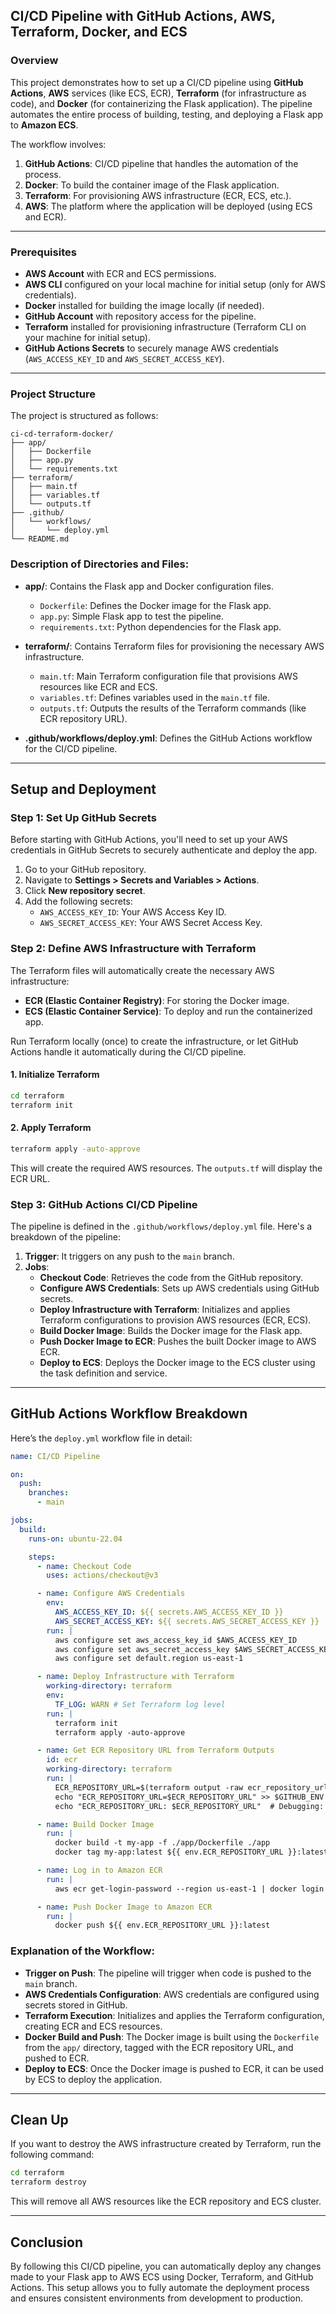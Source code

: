 ## CI/CD Pipeline with GitHub Actions, AWS, Terraform, Docker, and ECS

### Overview

This project demonstrates how to set up a CI/CD pipeline using **GitHub Actions**, **AWS** services (like ECS, ECR), **Terraform** (for infrastructure as code), and **Docker** (for containerizing the Flask application). The pipeline automates the entire process of building, testing, and deploying a Flask app to **Amazon ECS**.

The workflow involves:

1. **GitHub Actions**: CI/CD pipeline that handles the automation of the process.
2. **Docker**: To build the container image of the Flask application.
3. **Terraform**: For provisioning AWS infrastructure (ECR, ECS, etc.).
4. **AWS**: The platform where the application will be deployed (using ECS and ECR).

---

### Prerequisites

- **AWS Account** with ECR and ECS permissions.
- **AWS CLI** configured on your local machine for initial setup (only for AWS credentials).
- **Docker** installed for building the image locally (if needed).
- **GitHub Account** with repository access for the pipeline.
- **Terraform** installed for provisioning infrastructure (Terraform CLI on your machine for initial setup).
- **GitHub Actions Secrets** to securely manage AWS credentials (`AWS_ACCESS_KEY_ID` and `AWS_SECRET_ACCESS_KEY`).

---

### Project Structure

The project is structured as follows:

```
ci-cd-terraform-docker/
├── app/
│   ├── Dockerfile
│   ├── app.py
│   └── requirements.txt
├── terraform/
│   ├── main.tf
│   ├── variables.tf
│   └── outputs.tf
├── .github/
│   └── workflows/
│       └── deploy.yml
└── README.md
```

### Description of Directories and Files:

- **app/**: Contains the Flask app and Docker configuration files.

  - `Dockerfile`: Defines the Docker image for the Flask app.
  - `app.py`: Simple Flask app to test the pipeline.
  - `requirements.txt`: Python dependencies for the Flask app.

- **terraform/**: Contains Terraform files for provisioning the necessary AWS infrastructure.

  - `main.tf`: Main Terraform configuration file that provisions AWS resources like ECR and ECS.
  - `variables.tf`: Defines variables used in the `main.tf` file.
  - `outputs.tf`: Outputs the results of the Terraform commands (like ECR repository URL).

- **.github/workflows/deploy.yml**: Defines the GitHub Actions workflow for the CI/CD pipeline.

---

## Setup and Deployment

### Step 1: Set Up GitHub Secrets

Before starting with GitHub Actions, you'll need to set up your AWS credentials in GitHub Secrets to securely authenticate and deploy the app.

1. Go to your GitHub repository.
2. Navigate to **Settings > Secrets and Variables > Actions**.
3. Click **New repository secret**.
4. Add the following secrets:
   - `AWS_ACCESS_KEY_ID`: Your AWS Access Key ID.
   - `AWS_SECRET_ACCESS_KEY`: Your AWS Secret Access Key.

### Step 2: Define AWS Infrastructure with Terraform

The Terraform files will automatically create the necessary AWS infrastructure:

- **ECR (Elastic Container Registry)**: For storing the Docker image.
- **ECS (Elastic Container Service)**: To deploy and run the containerized app.

Run Terraform locally (once) to create the infrastructure, or let GitHub Actions handle it automatically during the CI/CD pipeline.

#### 1. Initialize Terraform

```bash
cd terraform
terraform init
```

#### 2. Apply Terraform

```bash
terraform apply -auto-approve
```

This will create the required AWS resources. The `outputs.tf` will display the ECR URL.

### Step 3: GitHub Actions CI/CD Pipeline

The pipeline is defined in the `.github/workflows/deploy.yml` file. Here's a breakdown of the pipeline:

1. **Trigger**: It triggers on any push to the `main` branch.
2. **Jobs**:
   - **Checkout Code**: Retrieves the code from the GitHub repository.
   - **Configure AWS Credentials**: Sets up AWS credentials using GitHub secrets.
   - **Deploy Infrastructure with Terraform**: Initializes and applies Terraform configurations to provision AWS resources (ECR, ECS).
   - **Build Docker Image**: Builds the Docker image for the Flask app.
   - **Push Docker Image to ECR**: Pushes the built Docker image to AWS ECR.
   - **Deploy to ECS**: Deploys the Docker image to the ECS cluster using the task definition and service.

---

## GitHub Actions Workflow Breakdown

Here’s the `deploy.yml` workflow file in detail:

```yaml
name: CI/CD Pipeline

on:
  push:
    branches:
      - main

jobs:
  build:
    runs-on: ubuntu-22.04

    steps:
      - name: Checkout Code
        uses: actions/checkout@v3

      - name: Configure AWS Credentials
        env:
          AWS_ACCESS_KEY_ID: ${{ secrets.AWS_ACCESS_KEY_ID }}
          AWS_SECRET_ACCESS_KEY: ${{ secrets.AWS_SECRET_ACCESS_KEY }}
        run: |
          aws configure set aws_access_key_id $AWS_ACCESS_KEY_ID
          aws configure set aws_secret_access_key $AWS_SECRET_ACCESS_KEY
          aws configure set default.region us-east-1

      - name: Deploy Infrastructure with Terraform
        working-directory: terraform
        env:
          TF_LOG: WARN # Set Terraform log level
        run: |
          terraform init
          terraform apply -auto-approve

      - name: Get ECR Repository URL from Terraform Outputs
        id: ecr
        working-directory: terraform
        run: |
          ECR_REPOSITORY_URL=$(terraform output -raw ecr_repository_url)
          echo "ECR_REPOSITORY_URL=$ECR_REPOSITORY_URL" >> $GITHUB_ENV  # Set environment variable for use in subsequent steps
          echo "ECR_REPOSITORY_URL: $ECR_REPOSITORY_URL"  # Debugging: log the URL

      - name: Build Docker Image
        run: |
          docker build -t my-app -f ./app/Dockerfile ./app
          docker tag my-app:latest ${{ env.ECR_REPOSITORY_URL }}:latest

      - name: Log in to Amazon ECR
        run: |
          aws ecr get-login-password --region us-east-1 | docker login --username AWS --password-stdin ${{ env.ECR_REPOSITORY_URL }}

      - name: Push Docker Image to Amazon ECR
        run: |
          docker push ${{ env.ECR_REPOSITORY_URL }}:latest
```

### Explanation of the Workflow:

- **Trigger on Push**: The pipeline will trigger when code is pushed to the `main` branch.
- **AWS Credentials Configuration**: AWS credentials are configured using secrets stored in GitHub.
- **Terraform Execution**: Initializes and applies the Terraform configuration, creating ECR and ECS resources.
- **Docker Build and Push**: The Docker image is built using the `Dockerfile` from the `app/` directory, tagged with the ECR repository URL, and pushed to ECR.
- **Deploy to ECS**: Once the Docker image is pushed to ECR, it can be used by ECS to deploy the application.

---

## Clean Up

If you want to destroy the AWS infrastructure created by Terraform, run the following command:

```bash
cd terraform
terraform destroy
```

This will remove all AWS resources like the ECR repository and ECS cluster.

---

## Conclusion

By following this CI/CD pipeline, you can automatically deploy any changes made to your Flask app to AWS ECS using Docker, Terraform, and GitHub Actions. This setup allows you to fully automate the deployment process and ensures consistent environments from development to production.
